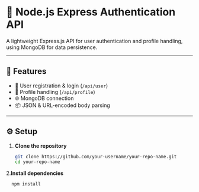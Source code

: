 # 🚀 Node.js Express Authentication API

A lightweight Express.js API for user authentication and profile handling, using MongoDB for data persistence.

---

## 🔧 Features

- 🔐 User registration & login (`/api/user`)
- 👤 Profile handling (`/api/profile`)
- 🌐 MongoDB connection
- 📦 JSON & URL-encoded body parsing

---

## ⚙️ Setup

1. **Clone the repository**
   ```bash
   git clone https://github.com/your-username/your-repo-name.git
   cd your-repo-name
2.**Install dependencies**
```bash
  npm install

